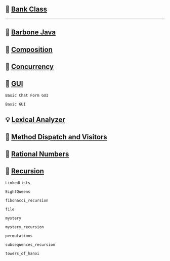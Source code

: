 :bank: [Bank Class](https://github.com/aya-nashawati/Java/tree/master/Bank%20Class)
------

---

:straight_ruler: [Barbone Java](https://github.com/aya-nashawati/Java/tree/master/Barebone%20Java)
------

:roller_coaster: [Composition](https://github.com/aya-nashawati/Java/tree/master/Composition%20over%20Inheritance)
------

:checkered_flag: [Concurrency](https://github.com/aya-nashawati/Java/tree/master/Concurrency)
------

:white_square_button: [GUI](https://github.com/aya-nashawati/Java/tree/master/GUI)
------

    Basic Chat Form GUI

    Basic GUI
    

:bulb: [Lexical Analyzer](https://github.com/aya-nashawati/Java/tree/master/Lexical%20Analyzer)
------

:running: [Method Dispatch and Visitors](https://github.com/aya-nashawati/Java/tree/master/Method%20Dispatch%20and%20Visitors)
------

:1234: [Rational Numbers](https://github.com/aya-nashawati/Java/tree/master/Rational%20Numbers)
------

:repeat: [Recursion](https://github.com/aya-nashawati/Java/tree/master/Recursion)
------

    LinkedLists
    
    EightQueens
    
    fibonacci_recursion

    file

    mystery

    mystery_recursion

    permutations

    subsequences_recursion

    towers_of_hanoi
